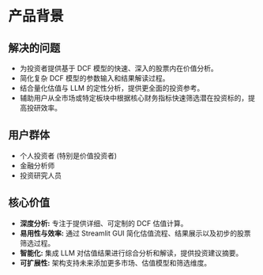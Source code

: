 # 产品背景

## 解决的问题
- 为投资者提供基于 DCF 模型的快速、深入的股票内在价值分析。
- 简化复杂 DCF 模型的参数输入和结果解读过程。
- 结合量化估值与 LLM 的定性分析，提供更全面的投资参考。
- 辅助用户从全市场或特定板块中根据核心财务指标快速筛选潜在投资标的，提高投研效率。

## 用户群体
- 个人投资者 (特别是价值投资者)
- 金融分析师
- 投资研究人员

## 核心价值
- **深度分析:** 专注于提供详细、可定制的 DCF 估值计算。
- **易用性与效率:** 通过 Streamlit GUI 简化估值流程、结果展示以及初步的股票筛选过程。
- **智能化:** 集成 LLM 对估值结果进行综合分析和解读，提供投资建议摘要。
- **可扩展性:** 架构支持未来添加更多市场、估值模型和筛选维度。
